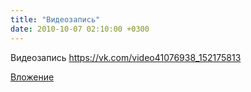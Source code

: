 ```yaml
---
title: "Видеозапись"
date: 2010-10-07 02:10:00 +0300
---
```


Видеозапись
https://vk.com/video41076938_152175813

[Вложение](https://vk.com/video41076938_152175813)
